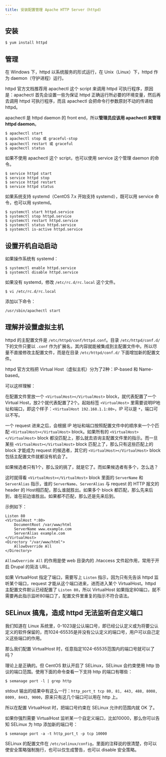 ```yaml
---
title: 安装配置管理 Apache HTTP Server（httpd）
---
```


## 安装

    $ yum install httpd

## 管理

在 Windows 下，httpd 以系统服务的形式运行，在 Unix（Linux）下，httpd 作为 daemon（守护进程）运行。

httpd 官方文档推荐用 apachectl 这个 script 来调用 httpd 可执行程序，原因是：apachectl 首先会设置一些为保证 httpd 正确运行所必要的环境变量，然后再去调用 httpd 可执行程序，而且 apachectl 会把命令行参数原封不动的传递给 httpd。

apachectl 是 httpd daemon 的 front end，所以**管理员应该用 apachectl 来管理 httpd daemon**。

    $ apachectl start
    $ apachectl stop 或 graceful-stop
    $ apachectl restart 或 graceful
    $ apachectl status

如果不使用 apachectl 这个 script，也可以使用 service 这个管理 daemon 的命令。

    $ service httpd start
    $ service httpd stop
    $ service httpd restart
    $ service httpd status

如果系统支持 systemd（CentOS 7.x 开始支持 systemd），既可以用 service 命令，也可以用 systemd。

    $ systemctl start httpd.service
    $ systemctl stop httpd.service
    $ systemctl restart httpd.service
    $ systemctl status httpd.service
    $ systemctl is-active httpd.service

## 设置开机自动启动

如果操作系统有 systemd：

    $ systemctl enable httpd.service
    $ systemctl disable httpd.service

如果没有 systemd，修改 `/etc/rc.d/rc.local` 这个文件。

    $ vi /etc/rc.d/rc.local

添加以下命令：

    /usr/sbin/apachectl start

## 理解并设置虚拟主机

httpd 的主配置文件是 `/etc/httpd/conf/httpd.conf`。目录 `/etc/httpd/conf.d/` 下的文件只要以 `.conf` 作为扩展名，其内容就能被集成到主配置文件中。所以尽量不直接修改主配置文件，而是在目录 `/etc/httpd/conf.d/` 下面增加新的配置文件。

httpd 官方文档把 Virtual Host（虚拟主机）分为了2种：IP-based 和 Name-based。

可以这样理解：

在配置文件里放一个 `<VirtualHost></VirtualHost>` block，就代表配置了一个 Virtual Host，放2个就代表配置了2个。起始标签 `<VirtualHost>` 里需要说明IP地址和端口，即这个样子：`<VirtualHost 192.168.1.1:80>`，IP 可以是 `*`，端口可以不写。

一个 request 进来之后，会根据 IP 地址和端口按照配置文件中的顺序来一个个匹配 `<VirtualHost></VirtualHost>` block。如果所有的 `<VirtualHost></VirtualHost>` block 都没匹配上，那么就去咨询主配置文件里的指示。而一旦某些 `<VirtualHost></VirtualHost>` block 匹配上了，那么只有这些匹配上的 block 才能成为 request 的候选者，其它的 `<VirtualHost></VirtualHost>` block 包括主配置文件就都没有机会了。

如果候选者只有1个，那么没的挑了，就是它了。而如果候选者有多个，怎么选？

这时就得看 `<VirtualHost></VirtualHost>` block 里面的 `ServerName` 和 `ServerAlias` 指示，谁的 `ServerName`、`ServerAlias` 与 request 的 HTTP 报文的 header 的 Host相匹配，那么谁就胜出。如果多个 block 都匹配，那么先来后到，谁在前边谁胜出。如果都不匹配，那么还是先来后到。

示例如下：

    Listen 80
    <VirtualHost *:80>
        DocumentRoot /var/www/html
        ServerName www.example.com
        ServerAlias example.com
    </VirtualHost>
    <Directory "/var/www/html">
        AllowOverride All
    </Directory>

`AllowOverride All` 的作用是使 web 目录内的 .htaccess 文件起作用，常用于开启 Drupal 的简洁 URL。

如果 VirtualHost 指定了端口，需要写上 `Listen` 指示，因为只有先告诉 httpd 监听某个端口，request 才能从这个端口进来，进而进入某个 VirtualHost。httpd 主配置文件默认已经配置了 `Listen 80`，所以 VirtualHost 如果指定80端口，就不需要再此指示监听80端口了，配置文件里重复的指示不符合语法。

## SELinux 搞鬼，造成 httpd 无法监听自定义端口

我们知道在 Linux 系统里，0-1023是公认端口号，即已经公认定义或为将要公认定义的软件保留的，而1024-65535是并没有公认定义的端口号，用户可以自己定义这些端口的作用。

那么我们配置 VirtualHost 时，任意指定1024-65535范围内的端口号就可以了吗？

理论上是正确的。但 CentOS 默认开启了 SELinux，SELinux 会约束使用 http 协议的端口范围。使用下面的命令查看一下支持 http 的端口有哪些：

    $ semanage port -l | grep http

stdout 输出的结果中有这么一行：`http_port_t tcp 80, 81, 443, 488, 8008, 8009, 8443, 9000`，原来只有这几个端口可以用在 http 上。

所以在配置 VirtualHost 时，把端口号约束在 SELinux 允许的范围内就 OK 了。

如果你强烈需要 VirtualHost 监听某一个自定义端口，比如10000，那么你可以告知 SELinux 为 http 添加新的端口号：

    $ semanage port -a -t http_port_t -p tcp 10000

SELinux 的配置文件在 `/etc/selinux/config`，里面的注释说的很清楚，你可以使安全策略强制施行，也可以仅生成警告，也可以 disable 安全策略。
